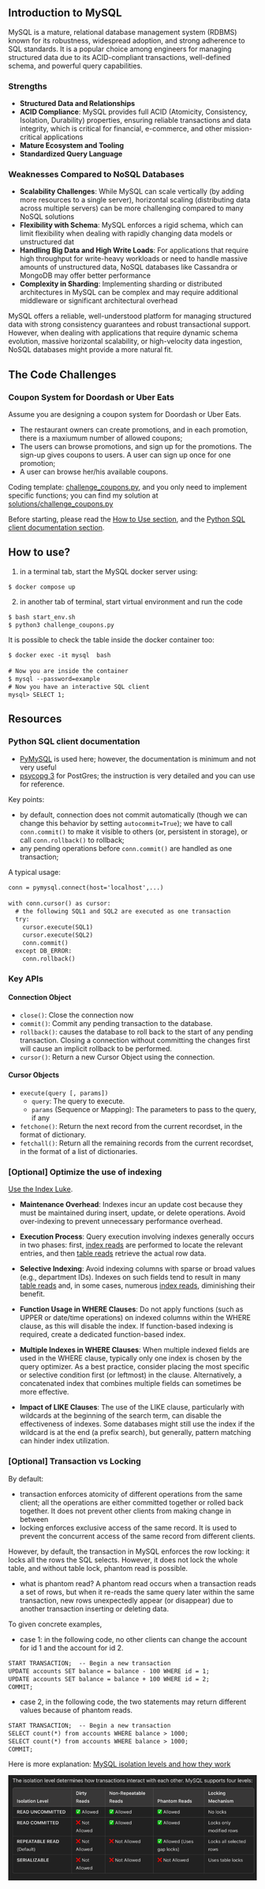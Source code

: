 ## Introduction to MySQL
MySQL is a mature, relational database management system (RDBMS) known for its robustness, widespread adoption, and strong adherence to SQL standards. It is a popular choice among engineers for managing structured data due to its ACID-compliant transactions, well-defined schema, and powerful query capabilities.

### Strengths
- **Structured Data and Relationships**
- **ACID Compliance**: MySQL provides full ACID (Atomicity, Consistency, Isolation, Durability) properties, ensuring reliable transactions and data integrity, which is critical for financial, e-commerce, and other mission-critical applications
- **Mature Ecosystem and Tooling**
- **Standardized Query Language**

### Weaknesses Compared to NoSQL Databases
- **Scalability Challenges**: While MySQL can scale vertically (by adding more resources to a single server), horizontal scaling (distributing data across multiple servers) can be more challenging compared to many NoSQL solutions
- **Flexibility with Schema**: MySQL enforces a rigid schema, which can limit flexibility when dealing with rapidly changing data models or unstructured dat
- **Handling Big Data and High Write Loads**: For applications that require high throughput for write-heavy workloads or need to handle massive amounts of unstructured data, NoSQL databases like Cassandra or MongoDB may offer better performance
- **Complexity in Sharding**: Implementing sharding or distributed architectures in MySQL can be complex and may require additional middleware or significant architectural overhead


MySQL offers a reliable, well-understood platform for managing structured data with strong consistency guarantees and robust transactional support. However, when dealing with applications that require dynamic schema evolution, massive horizontal scalability, or high-velocity data ingestion, NoSQL databases might provide a more natural fit.

## The Code Challenges

### Coupon System for Doordash or Uber Eats
Assume you are designing a coupon system for Doordash or Uber Eats. 
- The restaurant owners can create promotions, and in each promotion, there is a maxiumum number of allowed coupons;
- The users can browse promotions, and sign up for the promotions. The sign-up gives coupons to users. A user can sign up once for one promotion;
- A user can browse her/his available coupons.

Coding template: [challenge_coupons.py](./challenge_coupons.py), and you only need to implement specific functions; you can find my solution at [solutions/challenge_coupons.py](./solutions/challenge_coupons.py)

Before starting, please read the [How to Use section](#how-to-use), and the [Python SQL client documentation section](#python-sql-client-documentation).

## How to use?

1. in a terminal tab, start the MySQL docker server using:
```
$ docker compose up
```
2. in another tab of terminal, start virtual environment and run the code
```
$ bash start_env.sh
$ python3 challenge_coupons.py
```

It is possible to check the table inside the docker container too:
```
$ docker exec -it mysql  bash

# Now you are inside the container
$ mysql --password=example
# Now you have an interactive SQL client
mysql> SELECT 1;
```


## Resources

### Python SQL client documentation
- [PyMySQL](https://pymysql.readthedocs.io/en/latest/user/examples.html) is used here; however, the documentation is minimum and not very useful
- [psycopg 3](https://www.psycopg.org/psycopg3/docs/basic/usage.html) for PostGres; the instruction is very detailed and you can use for reference.

Key points:
- by default, connection does not commit automatically (though we can change this behavior by setting `autocommit=True`); we have to call `conn.commit()` to make it visible to others (or, persistent in storage), or call `conn.rollback()` to rollback;
- any pending operations before `conn.commit()` are handled as one transaction;

A typical usage:
```
conn = pymysql.connect(host='localhost',...)

with conn.cursor() as cursor:
  # the following SQL1 and SQL2 are executed as one transaction
  try:
    cursor.execute(SQL1)
    cursor.execute(SQL2)
    conn.commit()
  except DB_ERROR:
    conn.rollback()
```

### Key APIs

#### Connection Object
- `close()`: Close the connection now
- `commit()`: Commit any pending transaction to the database.
- `rollback()`: causes the database to roll back to the start of any pending transaction. Closing a connection without committing the changes first will cause an implicit rollback to be performed.
- `cursor()`: Return a new Cursor Object using the connection.

#### Cursor Objects
- `execute(query [, params])`
  - `query`: The query to execute.
  - `params` (Sequence or Mapping): The parameters to pass to the query, if any
- `fetchone()`: Return the next record from the current recordset, in the format of dictionary.
- `fetchall()`: Return all the remaining records from the current recordset, in the format of a list of dictionaries.

### [Optional] Optimize the use of indexing
[Use the Index Luke](https://use-the-index-luke.com/).

- **Maintenance Overhead**: Indexes incur an update cost because they must be maintained during insert, update, or delete operations. Avoid over-indexing to prevent unnecessary performance overhead.

- **Execution Process**: Query execution involving indexes generally occurs in two phases: first, <ins>index reads</ins> are performed to locate the relevant entries, and then <ins>table reads</ins> retrieve the actual row data.

- **Selective Indexing**: Avoid indexing columns with sparse or broad values (e.g., department IDs). Indexes on such fields tend to result in many <ins>table reads</ins> and, in some cases, numerous <ins>index reads</ins>, diminishing their benefit.

- **Function Usage in WHERE Clauses**: Do not apply functions (such as UPPER or date/time operations) on indexed columns within the WHERE clause, as this will disable the index. If function-based indexing is required, create a dedicated function-based index.

- **Multiple Indexes in WHERE Clauses**: When multiple indexed fields are used in the WHERE clause, typically only one index is chosen by the query optimizer. As a best practice, consider placing the most specific or selective condition first (or leftmost) in the clause. Alternatively, a concatenated index that combines multiple fields can sometimes be more effective.

- **Impact of LIKE Clauses**: The use of the LIKE clause, particularly with wildcards at the beginning of the search term, can disable the effectiveness of indexes. Some databases might still use the index if the wildcard is at the end (a prefix search), but generally, pattern matching can hinder index utilization.

### [Optional] Transaction vs Locking

By default:
- transaction enforces atomicity of different operations from the same client; all the operations are either committed together or rolled back together. It does not prevent other clients from making change in between
- locking enforces exclusive access of the same record. It is used to prevent the concurrent access of the same record from different clients.

However, by default, the transaction in MySQL enforces the row locking: it locks all the rows the SQL selects. However, it does not lock the whole table, and without table lock, phantom read is possible.
- what is phantom read? A phantom read occurs when a transaction reads a set of rows, but when it re-reads the same query later within the same transaction, new rows unexpectedly appear (or disappear) due to another transaction inserting or deleting data.

To given concrete examples, 

- case 1: in the following code, no other clients can change the account for id 1 and the account for id 2.
```
START TRANSACTION;  -- Begin a new transaction
UPDATE accounts SET balance = balance - 100 WHERE id = 1;
UPDATE accounts SET balance = balance + 100 WHERE id = 2;
COMMIT; 
```
- case 2, in the following code, the two statements may return different values because of phantom reads.
```
START TRANSACTION;  -- Begin a new transaction
SELECT count(*) from accounts WHERE balance > 1000;
SELECT count(*) from accounts WHERE balance > 1000;
COMMIT; 
```

Here is more explanation: [MySQL isolation levels and how they work](https://planetscale.com/blog/mysql-isolation-levels-and-how-they-work)

![Transaction Isolation Levels and Locking](./isolation_levels.png)

